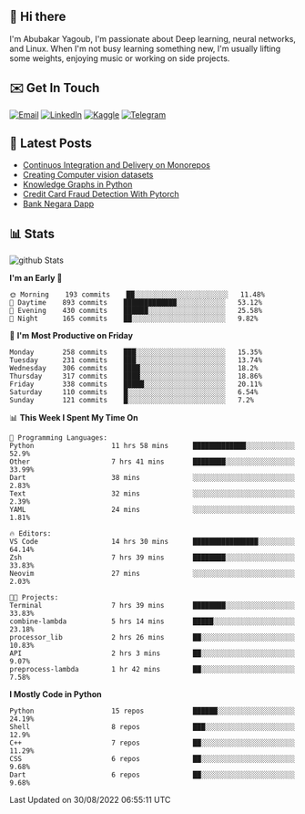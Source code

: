 ## 👋 Hi there

I'm Abubakar Yagoub, I'm passionate about Deep learning, neural networks, and
Linux. When I'm not busy learning something new, I'm usually lifting some
weights, enjoying music or working on side projects.

## ✉️ Get In Touch

[![Email](https://img.shields.io/badge/Email-f1f1f1?style=for-the-badge&logo=gmail&logoColor=0f111a)](mailto:git@blacksuan19.dev)
[![LinkedIn](https://img.shields.io/badge/LinkedIn-0077B5?style=for-the-badge&logo=linkedin&logoColor=white)](https://www.linkedin.com/in/blacksuan19/)
[![Kaggle](https://img.shields.io/badge/Kaggle-5acfff?style=for-the-badge&logo=kaggle&logoColor=white)](http://kaggle.com/abubakaryagob/)
[![Telegram](https://img.shields.io/badge/Telegram-2CA5E0?style=for-the-badge&logo=telegram&logoColor=white)](https://t.me/blacksuan19)

## 📩 Latest Posts

<!-- BLOG-POST-LIST:START -->
- [Continuos Integration and Delivery on Monorepos](http://blacksuan19.dev/blog/github-actions-monorepos/)
- [Creating Computer vision datasets](http://blacksuan19.dev/blog/creating-datasets/)
- [Knowledge Graphs in Python](http://blacksuan19.dev/projects/Knowledge_Graphs/)
- [Credit Card Fraud Detection With Pytorch](http://blacksuan19.dev/projects/credit-card-fraud-detection-with-pytorch/)
- [Bank Negara Dapp](http://blacksuan19.dev/projects/bank-negara/)
<!-- BLOG-POST-LIST:END -->

## 📊 Stats

![github Stats](https://github-readme-stats.vercel.app/api?username=blacksuan19&theme=github_dark&show_icons=true&count_private=true&custom_title=Github%20Stats&hide_border=true)

<!--START_SECTION:waka-->
**I'm an Early 🐤** 

```text
🌞 Morning    193 commits    ██░░░░░░░░░░░░░░░░░░░░░░░   11.48% 
🌆 Daytime    893 commits    █████████████░░░░░░░░░░░░   53.12% 
🌃 Evening    430 commits    ██████░░░░░░░░░░░░░░░░░░░   25.58% 
🌙 Night      165 commits    ██░░░░░░░░░░░░░░░░░░░░░░░   9.82%

```
📅 **I'm Most Productive on Friday** 

```text
Monday       258 commits    ███░░░░░░░░░░░░░░░░░░░░░░   15.35% 
Tuesday      231 commits    ███░░░░░░░░░░░░░░░░░░░░░░   13.74% 
Wednesday    306 commits    ████░░░░░░░░░░░░░░░░░░░░░   18.2% 
Thursday     317 commits    ████░░░░░░░░░░░░░░░░░░░░░   18.86% 
Friday       338 commits    █████░░░░░░░░░░░░░░░░░░░░   20.11% 
Saturday     110 commits    █░░░░░░░░░░░░░░░░░░░░░░░░   6.54% 
Sunday       121 commits    █░░░░░░░░░░░░░░░░░░░░░░░░   7.2%

```


📊 **This Week I Spent My Time On** 

```text
💬 Programming Languages: 
Python                   11 hrs 58 mins      █████████████░░░░░░░░░░░░   52.9% 
Other                    7 hrs 41 mins       ████████░░░░░░░░░░░░░░░░░   33.99% 
Dart                     38 mins             ░░░░░░░░░░░░░░░░░░░░░░░░░   2.83% 
Text                     32 mins             ░░░░░░░░░░░░░░░░░░░░░░░░░   2.39% 
YAML                     24 mins             ░░░░░░░░░░░░░░░░░░░░░░░░░   1.81%

🔥 Editors: 
VS Code                  14 hrs 30 mins      ████████████████░░░░░░░░░   64.14% 
Zsh                      7 hrs 39 mins       ████████░░░░░░░░░░░░░░░░░   33.83% 
Neovim                   27 mins             ░░░░░░░░░░░░░░░░░░░░░░░░░   2.03%

🐱‍💻 Projects: 
Terminal                 7 hrs 39 mins       ████████░░░░░░░░░░░░░░░░░   33.83% 
combine-lambda           5 hrs 14 mins       █████░░░░░░░░░░░░░░░░░░░░   23.18% 
processor_lib            2 hrs 26 mins       ██░░░░░░░░░░░░░░░░░░░░░░░   10.83% 
API                      2 hrs 3 mins        ██░░░░░░░░░░░░░░░░░░░░░░░   9.07% 
preprocess-lambda        1 hr 42 mins        ██░░░░░░░░░░░░░░░░░░░░░░░   7.58%

```

**I Mostly Code in Python** 

```text
Python                   15 repos            ██████░░░░░░░░░░░░░░░░░░░   24.19% 
Shell                    8 repos             ███░░░░░░░░░░░░░░░░░░░░░░   12.9% 
C++                      7 repos             ██░░░░░░░░░░░░░░░░░░░░░░░   11.29% 
CSS                      6 repos             ██░░░░░░░░░░░░░░░░░░░░░░░   9.68% 
Dart                     6 repos             ██░░░░░░░░░░░░░░░░░░░░░░░   9.68%

```



 Last Updated on 30/08/2022 06:55:11 UTC
<!--END_SECTION:waka-->
